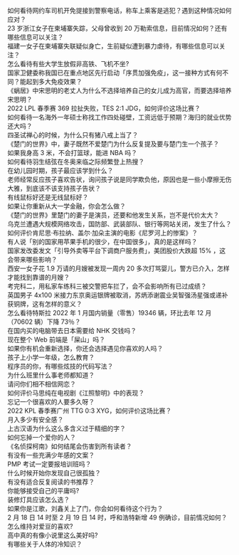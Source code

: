 如何看待网约车司机开免提接到警察电话，称车上乘客是逃犯？遇到这种情况如何应对？  
23 岁浙江女子在柬埔寨失踪，父母曾收到 20 万勒索信息，目前情况如何？还有哪些信息可以关注？  
福建一女子在柬埔寨失联疑似身亡，生前疑似遭到暴力虐待，有哪些信息可以关注？  
怎么看待有些大学生放假非高铁、飞机不坐?  
国家卫健委称我国已在重点地区先行启动「序贯加强免疫」，这一接种方式有何不同？能起到多大免疫效果？  
《蜗居》中宋思明的老丈人为什么不选择培养自己的女儿成为高官，而要选择培养宋思明？  
2022 LPL 春季赛 369 拉扯失败，TES 2:1 JDG，如何评价这场比赛？  
如何看待一名海外一年硕士称找工作四处碰壁，工资远低于预期？海归的就业优势还大吗？  
四圣试禅心的时候，为什么只有猪八戒上当了？  
《楚门的世界》中，妻子既然不爱楚门为什么反复提及要与楚门生一个孩子？  
如果我身高 3 米，不会打篮球，能进 NBA 吗？  
如何看待羽生结弦在冬奥来临之际频繁登上热搜？  
在幼儿园时期，孩子最应该学到什么？  
老师经常反应孩子喜欢告状，询问孩子说是同学欺负他，原因也是一些小摩擦无伤大雅，到底该不该支持孩子告状？  
有线鼠标好还是无线鼠标好？  
如果让你重新从大一学金融，你会怎么做？  
《楚门的世界》里楚门的妻子是演员，还要和他发生关系，岂不是代价太大？  
乌克兰遭遇大规模网络攻击，国防部、武装部队、银行等网站关闭，发生了什么？  
如何评价肯尼思·布拉纳、盖尔·加朵主演的电影《尼罗河上的惨案》？  
有人说「别的国家用苹果手机的很少，在中国很多」，真的是这样吗？  
国家发改委发文「引导外卖等平台下调商户服务费」，美团股价大跌超  15% ，这会带来哪些影响？  
西安一女子花 1.9 万请的月嫂被发现一周内 20 多次打骂婴儿，警方已介入，怎样才能找到靠谱的月嫂？  
考完科二，用私家车练科三被交警把车拦了，会不会影响所有已过成绩？  
英国男子 4x100 米接力东京奥运银牌被取消，苏炳添谢震业吴智强汤星强或递补获铜牌，这有怎样的意义？  
怎么看待特斯拉 2022 年 1 月国内销量（零售）19346 辆，环比去年 12 月（70602 辆）下降 73％？  
在国内买的电脑带去日本需要给 NHK 交钱吗？  
现在整个 Web 前端是「屎山」吗？  
如果你有机会重新选择，你还会选择遇见你喜欢的人吗？  
孩子上小学一年级，怎么教育？  
程序员的你，有哪些炫技的代码写法？  
为什么班里什么事老师都知道？  
请问你们相不相信网恋？  
如何评价马思纯在电视剧《江照黎明》中的表现？  
忘记一个很喜欢的人要多久呀？  
2022 KPL 春季赛广州 TTG 0:3 XYG，如何评价这场比赛？  
月入多少有安全感？  
上古汉语为什么这么多含义过于精细的字？  
如何忘掉一个爱你的人？  
《名侦探柯南》如何结尾会伤害到所有读者？  
有没有一些充满少年感的文案？  
PMP 考试一定要报培训班吗？  
什么时候开始你发现自己很孤独？  
有没有适合反复阅读的书推荐？  
你能够接受自己的平庸吗?  
装修灯具应该怎么选？  
如果你是江歌，刘鑫关上了门，你会如何看待这个行为？  
2 月 18 日 14 时至 2 月 19 日 14 时，呼和浩特新增 49 例确诊，目前情况如何？  
怎么维持对爱豆的喜欢?  
高中真的有像小说里这么美好吗?  
有哪些关于人体的冷知识？  
